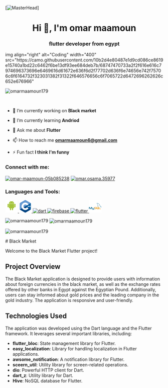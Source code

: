 [![MasterHead](https://miro.medium.com/v2/resize:fit:1400/format:webp/0*xewrUMcciDB8Ytdk.png)]
<h1 align="center">Hi 👋, I'm omar maamoun</h1>
<h3 align="center">flutter developer from egypt</h3>
img align="right" alt="Coding" width="400" src="https://camo.githubusercontent.com/10b2d4e80487e1d9cd086ce8619e15740a1bd22c6462f6be13df93ee684deb7b/68747470733a2f2f616e616c7974696373696e6469616d61672e636f6d2f77702d636f6e74656e742f75706c6f6164732f323031382f31322f646576656c6f7065722d6472696262626c652e676966"

<p align="left"> <img src="https://komarev.com/ghpvc/?username=omarmaamoun179&label=Profile%20views&color=0e75b6&style=flat" alt="omarmaamoun179" /> </p>

<p align="left"> <a href="https://twitter.com/" target="blank"><img src="https://img.shields.io/twitter/follow/?logo=twitter&style=for-the-badge" alt="" /></a> </p>

- 🔭 I’m currently working on **Black market**

- 🌱 I’m currently learning **Andriod**

- 💬 Ask me about **Flutter**

- 📫 How to reach me **omarmaamoun6@gmail.com**

- ⚡ Fun fact **I think I'm funny**

<h3 align="left">Connect with me:</h3>
<p align="left">
<a href="https://linkedin.com/in/omar-maamoun-05b085238" target="blank"><img align="center" src="https://raw.githubusercontent.com/rahuldkjain/github-profile-readme-generator/master/src/images/icons/Social/linked-in-alt.svg" alt="omar-maamoun-05b085238" height="30" width="40" /></a>
<a href="https://fb.com/omar.osama.35977" target="blank"><img align="center" src="https://raw.githubusercontent.com/rahuldkjain/github-profile-readme-generator/master/src/images/icons/Social/facebook.svg" alt="omar.osama.35977" height="30" width="40" /></a>
</p>

<h3 align="left">Languages and Tools:</h3>
<p align="left"> <a href="https://developer.android.com" target="_blank" rel="noreferrer"> <img src="https://raw.githubusercontent.com/devicons/devicon/master/icons/android/android-original-wordmark.svg" alt="android" width="40" height="40"/> </a> <a href="https://www.w3schools.com/cpp/" target="_blank" rel="noreferrer"> <img src="https://raw.githubusercontent.com/devicons/devicon/master/icons/cplusplus/cplusplus-original.svg" alt="cplusplus" width="40" height="40"/> </a> <a href="https://dart.dev" target="_blank" rel="noreferrer"> <img src="https://www.vectorlogo.zone/logos/dartlang/dartlang-icon.svg" alt="dart" width="40" height="40"/> </a> <a href="https://firebase.google.com/" target="_blank" rel="noreferrer"> <img src="https://www.vectorlogo.zone/logos/firebase/firebase-icon.svg" alt="firebase" width="40" height="40"/> </a> <a href="https://flutter.dev" target="_blank" rel="noreferrer"> <img src="https://www.vectorlogo.zone/logos/flutterio/flutterio-icon.svg" alt="flutter" width="40" height="40"/> </a> <a href="https://www.mysql.com/" target="_blank" rel="noreferrer"> <img src="https://raw.githubusercontent.com/devicons/devicon/master/icons/mysql/mysql-original-wordmark.svg" alt="mysql" width="40" height="40"/> </a> </p>

<p><img align="left" src="https://github-readme-stats.vercel.app/api/top-langs?username=omarmaamoun179&show_icons=true&locale=en&layout=compact" alt="omarmaamoun179" /></p>

<p>&nbsp;<img align="center" src="https://github-readme-stats.vercel.app/api?username=omarmaamoun179&show_icons=true&locale=en" alt="omarmaamoun179" /></p>

<p><img align="center" src="https://github-readme-streak-stats.herokuapp.com/?user=omarmaamoun179&" alt="omarmaamoun179" /></p>
# Black Market

Welcome to the Black Market Flutter project!

## Project Overview

The Black Market application is designed to provide users with information about foreign currencies in the black market, as well as the exchange rates offered by other banks in Egypt against the Egyptian Pound. Additionally, users can stay informed about gold prices and the leading company in the gold industry. The application is responsive and user-friendly.

## Technologies Used

The application was developed using the Dart language and the Flutter framework. It leverages several important libraries, including:

- **flutter_bloc**: State management library for Flutter.
- **easy_localization**: Library for handling localization in Flutter applications.
- **awsome_notification**: A notification library for Flutter.
- **sceern_util**: Utility library for screen-related operations.
- **dio**: Powerful HTTP client for Dart.
- **dart_z**: Utility library for Dart.
- **Hive**: NoSQL database for Flutter.



